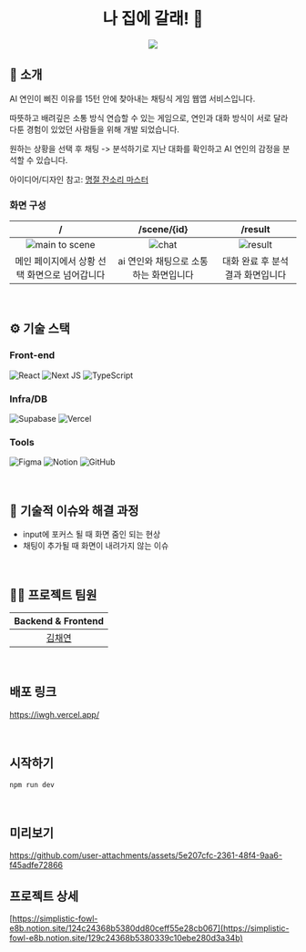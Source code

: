 <div align="center">

# 나 집에 갈래! 🥺
[<img src="https://img.shields.io/badge/프로젝트 기간-2024.10.25~2024.11.1-fab2ac?style=flat&logo=&logoColor=white" />]()
</div> 

## 📝 소개
AI 연인이 삐진 이유를 15턴 안에 찾아내는 채팅식 게임 웹앱 서비스입니다. 

따뜻하고 배려깊은 소통 방식 연습할 수 있는 게임으로, 연인과‬‭ 대화‬‭ 방식이‬‭ 서로‬‭ 달라‬‭ 다툰‬‭ 경험이‬‭ 있었던‬‭ 사람들을‬‭ 위해 개발 되었습니다.‭

원하는 상황을 선택 후 채팅 -> 분석하기로 지난 대화를 확인하고 AI 연인의 감정을 분석할 수 있습니다.


아이디어/디자인 참고: [명절 잔소리 마스터](https://holiday-jansori.vercel.app/)

### 화면 구성
|/|/scene/{id}|/result|
|:---:|:---:|:---:|
|![main to scene](https://github.com/user-attachments/assets/a49c29a0-23d2-4ccc-b1c6-7f18506c8644)|![chat](https://github.com/user-attachments/assets/4f4b0fed-e1d2-49e8-bb8b-eb5f254a0af4)|![result](https://github.com/user-attachments/assets/1b91d10c-e95f-4c63-be69-0e41d0fe9543)|
|메인 페이지에서 상황 선택 화면으로 넘어갑니다|ai 연인와 채팅으로 소통하는 화면입니다|대화 완료 후 분석 결과 화면입니다|

<br />

## ⚙ 기술 스택
### Front-end
![React](https://img.shields.io/badge/react-%2320232a.svg?style=for-the-badge&logo=react&logoColor=%2361DAFB)
![Next JS](https://img.shields.io/badge/Next-black?style=for-the-badge&logo=next.js&logoColor=white)
![TypeScript](https://img.shields.io/badge/typescript-%23007ACC.svg?style=for-the-badge&logo=typescript&logoColor=white)


### Infra/DB
![Supabase](https://img.shields.io/badge/Supabase-3ECF8E?style=for-the-badge&logo=supabase&logoColor=white)
![Vercel](https://img.shields.io/badge/vercel-%23000000.svg?style=for-the-badge&logo=vercel&logoColor=white)


### Tools
![Figma](https://img.shields.io/badge/figma-%23F24E1E.svg?style=for-the-badge&logo=figma&logoColor=white)
![Notion](https://img.shields.io/badge/Notion-%23000000.svg?style=for-the-badge&logo=notion&logoColor=white)
![GitHub](https://img.shields.io/badge/github-%23121011.svg?style=for-the-badge&logo=github&logoColor=white)


<br />

## 🤔 기술적 이슈와 해결 과정
- input에 포커스 될 때 화면 줌인 되는 현상
- 채팅이 추가될 때 화면이 내려가지 않는 이슈


<br />

## 💁‍♂️ 프로젝트 팀원
|Backend & Frontend|
|:---:|
|[김채연](https://github.com/detourguru)|

<br />


## 배포 링크
https://iwgh.vercel.app/

<br />

## 시작하기
```bash
npm run dev
```
<br />

## 미리보기
https://github.com/user-attachments/assets/5e207cfc-2361-48f4-9aa6-f45adfe72866





## 프로젝트 상세
[https://simplistic-fowl-e8b.notion.site/124c24368b5380dd80ceff55e28cb067](https://simplistic-fowl-e8b.notion.site/129c24368b5380339c10ebe280d3a34b)
